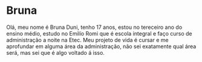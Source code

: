# Bruna
Olá, meu nome é Bruna Duni, tenho 17 anos, estou no tereceiro ano do ensino médio, estudo no Emilío Romi que é escola integral e faço curso de administração a noite na Etec.
Meu projeto de vida é cursar e me aprofundar em alguma área da administração, não sei exatamente qual área será, mas sei que é algo voltado á isso.
